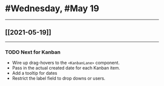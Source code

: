 # #Wednesday, #May 19
---

## [[2021-05-19]]

---

### TODO Next for Kanban

- Wire up drag-hovers to the `<KanbanLane>` component.
- Pass in the actual created date for each Kanban item.
- Add a tooltip for dates
- Restrict the label field to drop downs or users.
